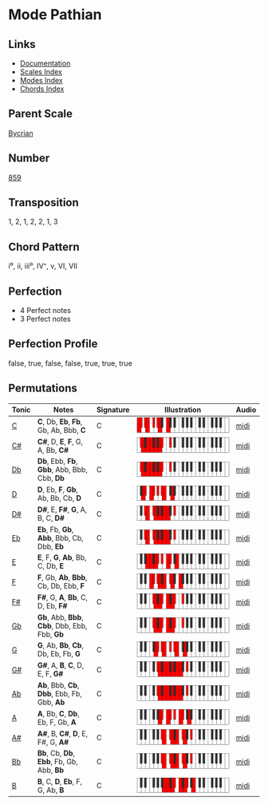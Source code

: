 # Mode Pathian

## Links

- [Documentation](README.md)
- [Scales Index](Scales.md)
- [Modes Index](Modes.md)
- [Chords Index](Chords.md)

## Parent Scale

[Bycrian](ScaleBycrian.md)

## Number

[859](https://ianring.com/musictheory/scales/859)

## Transposition

1, 2, 1, 2, 2, 1, 3

## Chord Pattern

i⁰, ii, iii⁰, IV⁺, v, VI, VII

## Perfection

- 4 Perfect notes
- 3 Perfect notes

## Perfection Profile

false, true, false, false, true, true, true

## Permutations

| Tonic | Notes | Signature | Illustration | Audio |
|-------|-------|-----------|--------------|-------|
| [C](ModeCNaturalPathian.md) | **C**, Db, **Eb**, **Fb**, Gb, Ab, Bbb, **C** | C | ![CNaturalPathian](ModeCNaturalPathian.png) | [midi](https://github.com/edipermadi/music/blob/main/docs/ModeCNaturalPathian.mid?raw=true) |
| [C#](ModeCSharpPathian.md) | **C#**, D, **E**, **F**, G, A, Bb, **C#** | C | ![CSharpPathian](ModeCSharpPathian.png) | [midi](https://github.com/edipermadi/music/blob/main/docs/ModeCSharpPathian.mid?raw=true) |
| [Db](ModeDFlatPathian.md) | **Db**, Ebb, **Fb**, **Gbb**, Abb, Bbb, Cbb, **Db** | C | ![DFlatPathian](ModeDFlatPathian.png) | [midi](https://github.com/edipermadi/music/blob/main/docs/ModeDFlatPathian.mid?raw=true) |
| [D](ModeDNaturalPathian.md) | **D**, Eb, **F**, **Gb**, Ab, Bb, Cb, **D** | C | ![DNaturalPathian](ModeDNaturalPathian.png) | [midi](https://github.com/edipermadi/music/blob/main/docs/ModeDNaturalPathian.mid?raw=true) |
| [D#](ModeDSharpPathian.md) | **D#**, E, **F#**, **G**, A, B, C, **D#** | C | ![DSharpPathian](ModeDSharpPathian.png) | [midi](https://github.com/edipermadi/music/blob/main/docs/ModeDSharpPathian.mid?raw=true) |
| [Eb](ModeEFlatPathian.md) | **Eb**, Fb, **Gb**, **Abb**, Bbb, Cb, Dbb, **Eb** | C | ![EFlatPathian](ModeEFlatPathian.png) | [midi](https://github.com/edipermadi/music/blob/main/docs/ModeEFlatPathian.mid?raw=true) |
| [E](ModeENaturalPathian.md) | **E**, F, **G**, **Ab**, Bb, C, Db, **E** | C | ![ENaturalPathian](ModeENaturalPathian.png) | [midi](https://github.com/edipermadi/music/blob/main/docs/ModeENaturalPathian.mid?raw=true) |
| [F](ModeFNaturalPathian.md) | **F**, Gb, **Ab**, **Bbb**, Cb, Db, Ebb, **F** | C | ![FNaturalPathian](ModeFNaturalPathian.png) | [midi](https://github.com/edipermadi/music/blob/main/docs/ModeFNaturalPathian.mid?raw=true) |
| [F#](ModeFSharpPathian.md) | **F#**, G, **A**, **Bb**, C, D, Eb, **F#** | C | ![FSharpPathian](ModeFSharpPathian.png) | [midi](https://github.com/edipermadi/music/blob/main/docs/ModeFSharpPathian.mid?raw=true) |
| [Gb](ModeGFlatPathian.md) | **Gb**, Abb, **Bbb**, **Cbb**, Dbb, Ebb, Fbb, **Gb** | C | ![GFlatPathian](ModeGFlatPathian.png) | [midi](https://github.com/edipermadi/music/blob/main/docs/ModeGFlatPathian.mid?raw=true) |
| [G](ModeGNaturalPathian.md) | **G**, Ab, **Bb**, **Cb**, Db, Eb, Fb, **G** | C | ![GNaturalPathian](ModeGNaturalPathian.png) | [midi](https://github.com/edipermadi/music/blob/main/docs/ModeGNaturalPathian.mid?raw=true) |
| [G#](ModeGSharpPathian.md) | **G#**, A, **B**, **C**, D, E, F, **G#** | C | ![GSharpPathian](ModeGSharpPathian.png) | [midi](https://github.com/edipermadi/music/blob/main/docs/ModeGSharpPathian.mid?raw=true) |
| [Ab](ModeAFlatPathian.md) | **Ab**, Bbb, **Cb**, **Dbb**, Ebb, Fb, Gbb, **Ab** | C | ![AFlatPathian](ModeAFlatPathian.png) | [midi](https://github.com/edipermadi/music/blob/main/docs/ModeAFlatPathian.mid?raw=true) |
| [A](ModeANaturalPathian.md) | **A**, Bb, **C**, **Db**, Eb, F, Gb, **A** | C | ![ANaturalPathian](ModeANaturalPathian.png) | [midi](https://github.com/edipermadi/music/blob/main/docs/ModeANaturalPathian.mid?raw=true) |
| [A#](ModeASharpPathian.md) | **A#**, B, **C#**, **D**, E, F#, G, **A#** | C | ![ASharpPathian](ModeASharpPathian.png) | [midi](https://github.com/edipermadi/music/blob/main/docs/ModeASharpPathian.mid?raw=true) |
| [Bb](ModeBFlatPathian.md) | **Bb**, Cb, **Db**, **Ebb**, Fb, Gb, Abb, **Bb** | C | ![BFlatPathian](ModeBFlatPathian.png) | [midi](https://github.com/edipermadi/music/blob/main/docs/ModeBFlatPathian.mid?raw=true) |
| [B](ModeBNaturalPathian.md) | **B**, C, **D**, **Eb**, F, G, Ab, **B** | C | ![BNaturalPathian](ModeBNaturalPathian.png) | [midi](https://github.com/edipermadi/music/blob/main/docs/ModeBNaturalPathian.mid?raw=true) |
